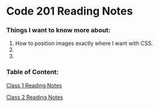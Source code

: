# Code 201 Reading Notes

### Things I want to know more about:

1. How to position images exactly where I want with CSS.
2. 
3. 


### Table of Content:

[Class 1 Reading Notes](class-01.md)

[Class 2 Reading Notes](class-02.md)


